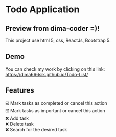 # Todo Application

## Preview from dima-coder =)!

This project use html 5, css, ReactJs, Bootstrap 5.

## Demo

You can check my work by clicking on this link: https://dima666sik.github.io/Todo-List/

## Features

☑️ Mark tasks as completed or cancel this action
<br>☑️ Mark tasks as important or cancel this action
<br>❌ Add task
<br>❌ Delete task
<br>❌ Search for the desired task
